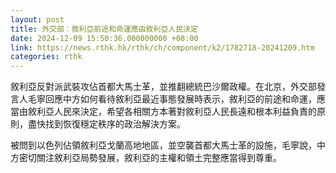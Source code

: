 ```yaml
---
layout: post
title: 外交部︰敘利亞前途和命運應由敘利亞人民決定
date: 2024-12-09 15:50:36.000000000 +08:00
link: https://news.rthk.hk/rthk/ch/component/k2/1782718-20241209.htm
categories: rthk
---
```


敘利亞反對派武裝攻佔首都大馬士革，並推翻總統巴沙爾政權。在北京，外交部發言人毛寧回應中方如何看待敘利亞最近事態發展時表示，敘利亞的前途和命運，應當由敘利亞人民來決定，希望各相關方本著對敘利亞人民長遠和根本利益負責的原則，盡快找到恢復穩定秩序的政治解決方案。

被問到以色列佔領敘利亞戈蘭高地地區，並空襲首都大馬士革的設施，毛寧說，中方密切關注敘利亞局勢發展，敘利亞的主權和領土完整應當得到尊重。

